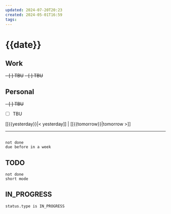 ```yaml
---
updated: 2024-07-20T20:23
created: 2024-05-01T16:59
tags: 
---
```


# {{date}}  

## Work

<del>- [ ] TBU</del>
<del>- [ ] TBU  </del>

## Personal

<del>- [ ] TBU</del>
- [ ] TBU  

  
  
[[{{yesterday}}|< yesterday]] | [[{{tomorrow}}|tomorrow >]]  
  
---  

```tasks

not done
due before in a week
```



## TODO
```tasks  
not done  
short mode  
```

## IN_PROGRESS
```tasks  
status.type is IN_PROGRESS
```

